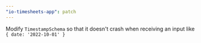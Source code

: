 ```yaml
---
"io-timesheets-app": patch
---
```


Modify `TimestampSchema` so that it doesn't crash when receiving an input like
`{ date: '2022-10-01' }`
